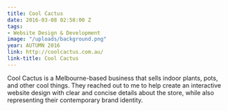 ```yaml
---
title: Cool Cactus
date: 2016-03-08 02:58:00 Z
tags:
- Website Design & Development
image: "/uploads/background.png"
year: AUTUMN 2016
link: http://coolcactus.com.au/
link-title: Cool Cactus
---
```


Cool Cactus is a Melbourne-based business that sells indoor plants, pots, and other cool things. They reached out to me to help create an interactive website design with clear and concise details about the store, while also representing their contemporary brand identity.